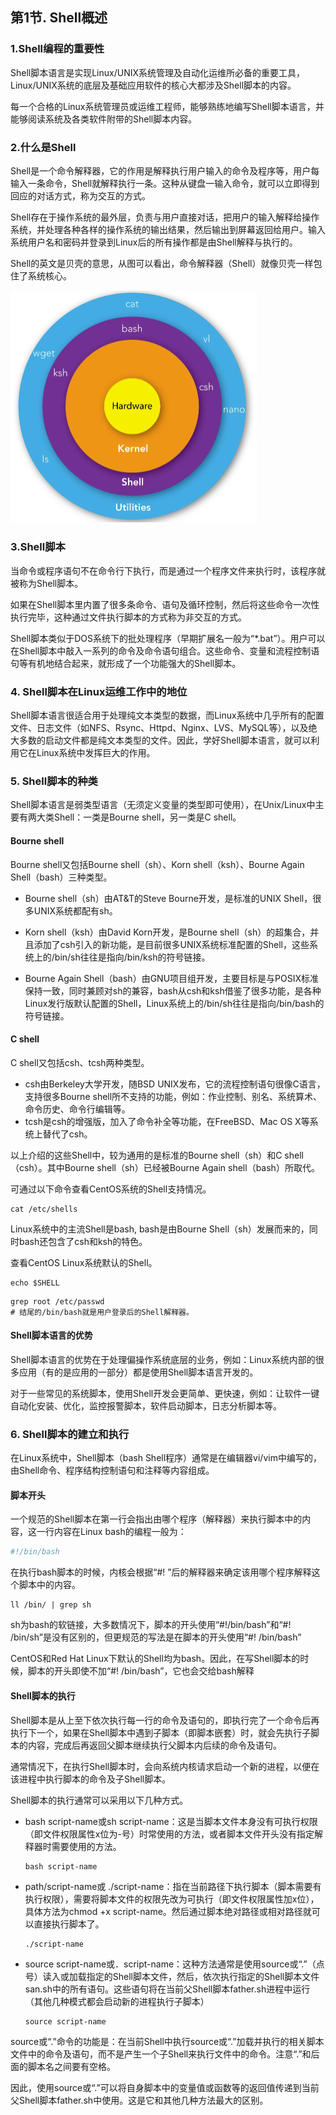 ## 第1节. Shell概述

### 1.Shell编程的重要性

Shell脚本语言是实现Linux/UNIX系统管理及自动化运维所必备的重要工具，Linux/UNIX系统的底层及基础应用软件的核心大都涉及Shell脚本的内容。

每一个合格的Linux系统管理员或运维工程师，能够熟练地编写Shell脚本语言，并能够阅读系统及各类软件附带的Shell脚本内容。

### 2.什么是Shell

Shell是一个命令解释器，它的作用是解释执行用户输入的命令及程序等，用户每输入一条命令，Shell就解释执行一条。这种从键盘一输入命令，就可以立即得到回应的对话方式，称为交互的方式。

Shell存在于操作系统的最外层，负责与用户直接对话，把用户的输入解释给操作系统，并处理各种各样的操作系统的输出结果，然后输出到屏幕返回给用户。输入系统用户名和密码并登录到Linux后的所有操作都是由Shell解释与执行的。

Shell的英文是贝壳的意思，从图可以看出，命令解释器（Shell）就像贝壳一样包住了系统核心。

<img src="1.Shell概述.assets/image-20221107203849569.png" alt="image-20221107203849569" style="zoom: 50%;" />

### 3.Shell脚本

当命令或程序语句不在命令行下执行，而是通过一个程序文件来执行时，该程序就被称为Shell脚本。

如果在Shell脚本里内置了很多条命令、语句及循环控制，然后将这些命令一次性执行完毕，这种通过文件执行脚本的方式称为非交互的方式。

Shell脚本类似于DOS系统下的批处理程序（早期扩展名一般为“*.bat”）。用户可以在Shell脚本中敲入一系列的命令及命令语句组合。这些命令、变量和流程控制语句等有机地结合起来，就形成了一个功能强大的Shell脚本。

### 4. Shell脚本在Linux运维工作中的地位

Shell脚本语言很适合用于处理纯文本类型的数据，而Linux系统中几乎所有的配置文件、日志文件（如NFS、Rsync、Httpd、Nginx、LVS、MySQL等），以及绝大多数的启动文件都是纯文本类型的文件。因此，学好Shell脚本语言，就可以利用它在Linux系统中发挥巨大的作用。

### 5. Shell脚本的种类

Shell脚本语言是弱类型语言（无须定义变量的类型即可使用），在Unix/Linux中主要有两大类Shell：一类是Bourne shell，另一类是C shell。 

#### Bourne shell

Bourne shell又包括Bourne shell（sh）、Korn shell（ksh）、Bourne Again Shell（bash）三种类型。

- Bourne shell（sh）由AT&T的Steve Bourne开发，是标准的UNIX Shell，很多UNIX系统都配有sh。

- Korn shell（ksh）由David Korn开发，是Bourne shell（sh）的超集合，并且添加了csh引入的新功能，是目前很多UNIX系统标准配置的Shell，这些系统上的/bin/sh往往是指向/bin/ksh的符号链接。

- Bourne Again Shell（bash）由GNU项目组开发，主要目标是与POSIX标准保持一致，同时兼顾对sh的兼容，bash从csh和ksh借鉴了很多功能，是各种Linux发行版默认配置的Shell，Linux系统上的/bin/sh往往是指向/bin/bash的符号链接。

#### C shell

C shell又包括csh、tcsh两种类型。

- csh由Berkeley大学开发，随BSD UNIX发布，它的流程控制语句很像C语言，支持很多Bourne shell所不支持的功能，例如：作业控制、别名、系统算术、命令历史、命令行编辑等。
- tcsh是csh的增强版，加入了命令补全等功能，在FreeBSD、Mac OS X等系统上替代了csh。

以上介绍的这些Shell中，较为通用的是标准的Bourne shell（sh）和C shell（csh）。其中Bourne shell（sh）已经被Bourne Again shell（bash）所取代。

可通过以下命令查看CentOS系统的Shell支持情况。

~~~
cat /etc/shells
~~~

Linux系统中的主流Shell是bash, bash是由Bourne Shell（sh）发展而来的，同时bash还包含了csh和ksh的特色。

查看CentOS Linux系统默认的Shell。

~~~shell
echo $SHELL
~~~

~~~shell
grep root /etc/passwd
# 结尾的/bin/bash就是用户登录后的Shell解释器。
~~~

#### Shell脚本语言的优势

Shell脚本语言的优势在于处理偏操作系统底层的业务，例如：Linux系统内部的很多应用（有的是应用的一部分）都是使用Shell脚本语言开发的。

对于一些常见的系统脚本，使用Shell开发会更简单、更快速，例如：让软件一键自动化安装、优化，监控报警脚本，软件启动脚本，日志分析脚本等。

### 6. Shell脚本的建立和执行

在Linux系统中，Shell脚本（bash Shell程序）通常是在编辑器vi/vim中编写的，由Shell命令、程序结构控制语句和注释等内容组成。

#### 脚本开头

一个规范的Shell脚本在第一行会指出由哪个程序（解释器）来执行脚本中的内容，这一行内容在Linux bash的编程一般为：

~~~sh
#!/bin/bash
~~~

在执行bash脚本的时候，内核会根据“#! ”后的解释器来确定该用哪个程序解释这个脚本中的内容。

~~~sheLl
ll /bin/ | grep sh
~~~

sh为bash的软链接，大多数情况下，脚本的开头使用“#!/bin/bash”和“#! /bin/sh”是没有区别的，但更规范的写法是在脚本的开头使用“#! /bin/bash”

CentOS和Red Hat Linux下默认的Shell均为bash。因此，在写Shell脚本的时候，脚本的开头即使不加“#! /bin/bash”，它也会交给bash解释

#### Shell脚本的执行

Shell脚本是从上至下依次执行每一行的命令及语句的，即执行完了一个命令后再执行下一个，如果在Shell脚本中遇到子脚本（即脚本嵌套）时，就会先执行子脚本的内容，完成后再返回父脚本继续执行父脚本内后续的命令及语句。

通常情况下，在执行Shell脚本时，会向系统内核请求启动一个新的进程，以便在该进程中执行脚本的命令及子Shell脚本。

Shell脚本的执行通常可以采用以下几种方式。

- bash script-name或sh script-name：这是当脚本文件本身没有可执行权限（即文件权限属性x位为-号）时常使用的方法，或者脚本文件开头没有指定解释器时需要使用的方法。

  ~~~
  bash script-name
  ~~~

- path/script-name或 ./script-name：指在当前路径下执行脚本（脚本需要有执行权限），需要将脚本文件的权限先改为可执行（即文件权限属性加x位），具体方法为chmod +x script-name。然后通过脚本绝对路径或相对路径就可以直接执行脚本了。

  ~~~
  ./script-name
  ~~~

- source script-name或．script-name：这种方法通常是使用source或“.”（点号）读入或加载指定的Shell脚本文件，然后，依次执行指定的Shell脚本文件san.sh中的所有语句。这些语句将在当前父Shell脚本father.sh进程中运行（其他几种模式都会启动新的进程执行子脚本）

  ~~~
  source script-name
  ~~~

source或“.”命令的功能是：在当前Shell中执行source或“.”加载并执行的相关脚本文件中的命令及语句，而不是产生一个子Shell来执行文件中的命令。注意“.”和后面的脚本名之间要有空格。

因此，使用source或“.”可以将自身脚本中的变量值或函数等的返回值传递到当前父Shell脚本father.sh中使用。这是它和其他几种方法最大的区别。
